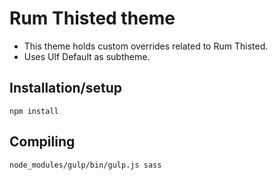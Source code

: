 # Rum Thisted theme
- This theme holds custom overrides related to Rum Thisted.
- Uses Ulf Default as subtheme.

## Installation/setup
```
npm install
```

## Compiling
```
node_modules/gulp/bin/gulp.js sass
```
